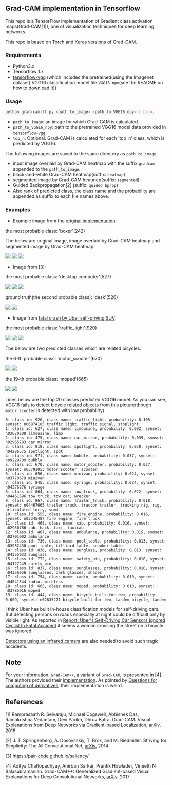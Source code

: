 ## Grad-CAM implementation in Tensorflow

This repo is a TensorFlow implementation of Gradient class activation maps(Grad-CAM[1]), 
one of visualization techniques for deep learning networks.

This repo is based on [Torch](https://github.com/ramprs/grad-cam) and [Keras](https://github.com/jacobgil/keras-grad-cam) versions of Grad-CAM.

### Requirements
* Python3.x
* Tensorflow 1.x
* [tensorflow-vgg](https://github.com/machrisaa/tensorflow-vgg) 
(which includes the pretrained(using the Imagenet dataset) VGG16 classification model file `VGG16.npy`(see the README on how to download it))

### Usage
 
```bash
python grad-cam-tf.py <path_to_image> <path_to_VGG16_npy> [top_n]
```
* `path_to_image`: an image for which Grad-CAM is calculated.
* `path_to_VGG16_npy`: path to the pretrained VGG16 model data provided in [`tensorflow-vgg`](https://github.com/machrisaa/tensorflow-vgg) 
* `top_n`: Optional. Grad-CAM is calculated for each 'top_n' class, which is predicted by VGG16. 

The following images are saved to the same directory as `path_to_image`:
* input image overlaid by Grad-CAM heatmap with the suffix `gradcam` appended to the `path_to_image`.
* black-and-white Grad-CAM heatmap(suffix: `heatmap`)
* segmented image by Grad-CAM heatmap(suffix: `segmented`)
* Guided Backpropagation[2] (suffix: `guided_bprop`)
* Also rank of predicted class, the class name and the probability are appended as suffix to each file names above.


### Examples

* Example image from the [original implementation](https://github.com/ramprs/grad-cam):  

the most probable class: 'boxer'(242)

The below are original image, image overlaid by Grad-CAM heatmap and segmented image by Grad-CAM heatmap.

![](examples/cat_dog.png)
![](examples/cat_dog_0_242_boxer_0.420_gradcam.png)
![](examples/cat_dog_0_242_boxer_0.420_segmented.png)

* Image from [3]:  

the most probable class: 'desktop computer'(527)

![](examples/desk.png)
![](examples/desk_0_527_desktop_computer_0.169_gradcam.png)
![](examples/desk_0_527_desktop_computer_0.169_segmented.png)

ground truth(the second probable class): 'desk'(526)

![](examples/desk_1_526_desk_0.155_gradcam.png)
![](examples/desk_1_526_desk_0.155_segmented.png)

* Image from [fatal crash by Uber self-driving SUV](https://www.wthr.com/article/police-release-video-of-fatal-crash-by-uber-self-driving-suv):  

the most probable class: 'traffic_light'(920)

![](examples/uberfatalcrashvid970_0.jpg)
![](examples/uberfatalcrashvid970_0_0_920_traffic_light_0.105_gradcam.jpg)
![](examples/uberfatalcrashvid970_0_0_920_traffic_light_0.105_segmented.jpg)

The below are two predicted classes which are related bicycles.

the 6-th probable class: 'motor_scooter'(670)

![](examples/uberfatalcrashvid970_0_5_670_motor_scooter_0.027_gradcam.jpg)
![](examples/uberfatalcrashvid970_0_5_670_motor_scooter_0.027_segmented.jpg)

the 19-th probable class: 'moped'(665)

![](examples/uberfatalcrashvid970_0_18_665_moped_0.010_gradcam.jpg)
![](examples/uberfatalcrashvid970_0_18_665_moped_0.010_segmented.jpg)

Lines below are the top 20 classes predicted VGG16 model.
As you can see, VGG16 fails to detect bicycle related objects from this picture(though `motor_scooter` is detected with low probability).

```text
0: class id: 920, class name: traffic_light, probability: 0.105, synset: n06874185 traffic light, traffic signal, stoplight
1: class id: 627, class name: limousine, probability: 0.092, synset: n03670208 limousine, limo
2: class id: 475, class name: car_mirror, probability: 0.039, synset: n02965783 car mirror
3: class id: 818, class name: spotlight, probability: 0.038, synset: n04286575 spotlight, spot
4: class id: 971, class name: bubble, probability: 0.037, synset: n09229709 bubble
5: class id: 670, class name: motor_scooter, probability: 0.027, synset: n03791053 motor scooter, scooter
6: class id: 656, class name: minivan, probability: 0.024, synset: n03770679 minivan
7: class id: 845, class name: syringe, probability: 0.024, synset: n04376876 syringe
8: class id: 864, class name: tow_truck, probability: 0.022, synset: n04461696 tow truck, tow car, wrecker
9: class id: 867, class name: trailer_truck, probability: 0.018, synset: n04467665 trailer truck, tractor trailer, trucking rig, rig, articulated lorry, semi
10: class id: 555, class name: fire_engine, probability: 0.016, synset: n03345487 fire engine, fire truck
11: class id: 468, class name: cab, probability: 0.016, synset: n02930766 cab, hack, taxi, taxicab
12: class id: 407, class name: ambulance, probability: 0.015, synset: n02701002 ambulance
13: class id: 736, class name: pool_table, probability: 0.013, synset: n03982430 pool table, billiard table, snooker table
14: class id: 836, class name: sunglass, probability: 0.013, synset: n04355933 sunglass
15: class id: 772, class name: safety_pin, probability: 0.010, synset: n04127249 safety pin
16: class id: 837, class name: sunglasses, probability: 0.010, synset: n04356056 sunglasses, dark glasses, shades
17: class id: 754, class name: radio, probability: 0.010, synset: n04041544 radio, wireless
18: class id: 665, class name: moped, probability: 0.010, synset: n03785016 moped
19: class id: 444, class name: bicycle-built-for-two, probability: 0.009, synset: n02835271 bicycle-built-for-two, tandem bicycle, tandem
```

I think Uber has built in-house classification models for self-driving cars. 
But detecting persons on roads especially at night could be difficult only by visible light. 
As reported in [Report: Uber's Self-Driving Car Sensors Ignored Cyclist In Fatal Accident](https://gizmodo.com/report-ubers-self-driving-car-sensors-ignored-cyclist-1825832504)
it seems a woman crossing the street on a bicycle was ignored.

[Detectors using an infrared camera](https://www.wired.com/story/self-driving-cars-thermal-image-cameras/) are also needed to avoid such tragic accidents.

## Note

For your information,
`Grad-CAM++`, a variant of `Grad-CAM`, is presented in [4]. The authors provided their [implementation](https://github.com/adityac94/Grad_CAM_plus_plus). 
As pointed by [Questions for computing of derivatives](https://github.com/adityac94/Grad_CAM_plus_plus/issues/1),
their implementation is weird.

## References

[1] 
Ramprasaath R. Selvaraju, Michael Cogswell, Abhishek Das, Ramakrishna Vedantam, Devi Parikh, Dhruv Batra.
Grad-CAM: Visual Explanations from Deep Networks via Gradient-based Localization,
[arXiv](https://arxiv.org/abs/1610.02391), 2016

[2] J. T. Springenberg, A. Dosovitskiy, T. Brox, and M. Riedmiller. Striving for Simplicity: 
The All Convolutional Net, [arXiv](https://arxiv.org/abs/1412.6806), 2014

[3] https://pair-code.github.io/saliency/

[4] Aditya Chattopadhyay, Anirban Sarkar, Prantik Howlader, Vineeth N Balasubramanian.
Grad-CAM++: Generalized Gradient-based Visual Explanations for Deep Convolutional Networks,
[arXiv](https://arxiv.org/abs/1710.11063), 2017